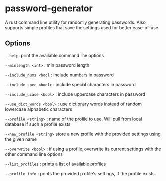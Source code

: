 # password-generator
A rust command line utility for randomly generating passwords. Also supports simple profiles that save the settings used for better ease-of-use.
## Options
`--help`: print the available command line options

`--minlength <int>` : min password length

`--include_nums <bool` : include numbers in password

`--include_spec <bool>` : include special characters in password

`--include_ucase <bool>` : include uppercase characters in password

`--use_dict_words <bool>` : use dictionary words instead of random lowercase alphabetic characters

`--profile <string>` : name of the profile to use. Will pull from local database if such a profile exists

`--new_profile <string>` store a new profile with the provided settings using the given name

`--overwrite <bool>` : if using a profile, overwrite its current settings with the other command line options

`--list_profiles` : prints a list of available profiles

`--profile_info` <string> : prints the provided profile's settings, if the profile exists.


